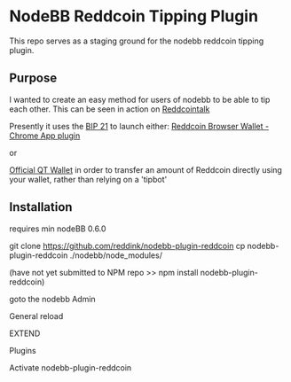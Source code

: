 # NodeBB Reddcoin Tipping Plugin 

This repo serves as a staging ground for the nodebb reddcoin tipping plugin.

## Purpose

I wanted to create an easy method for users of nodebb to be able to tip each other.
This can be seen in action on [Reddcointalk](https://www.reddcointalk.org/)

Presently it uses the [BIP 21](https://github.com/bitcoin/bips/blob/master/bip-0021.mediawiki) to launch either:
[Reddcoin Browser Wallet - Chrome App plugin](https://chrome.google.com/webstore/detail/reddcoin-browser-wallet-b/alaadmjkbkmkhgdefdfeogneooblledf)

or

[Official QT Wallet](https://wallet.reddcoin.com/)
in order to transfer an amount of Reddcoin directly using your wallet, rather than relying on a 'tipbot'


## Installation

requires min nodeBB 0.6.0

git clone https://github.com/reddink/nodebb-plugin-reddcoin
cp nodebb-plugin-reddcoin ./nodebb/node_modules/

(have not yet submitted to NPM repo >> npm install nodebb-plugin-reddcoin)

goto the nodebb Admin

General reload

EXTEND

Plugins

Activate nodebb-plugin-reddcoin

